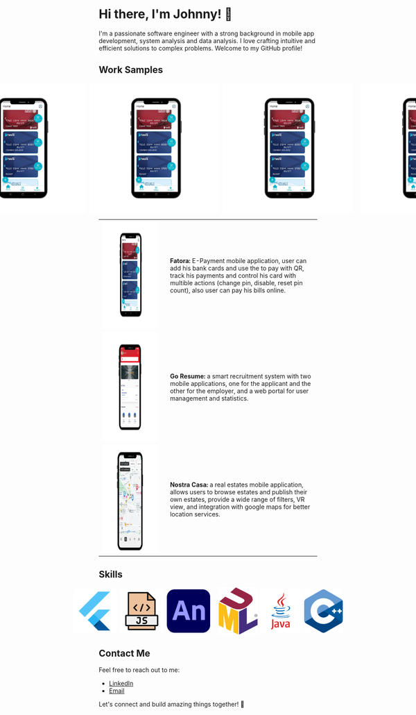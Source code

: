 # Hi there, I'm Johnny! 👋

I'm a passionate software engineer with a strong background in mobile app development, system analysis and data analysis. I love crafting intuitive and efficient solutions to complex problems. Welcome to my GitHub profile!

## Work Samples


<div style="display: flex; justify-content: center; align-items: center;">
        <div style="margin-left: 15px;">
      <strong>Title 2:</strong><br>Description 2
    </div>
  <img src="https://raw.githubusercontent.com/johnykoudsi/johnykoudsi/main/images/Fatora User.png" alt="Flutter" width="300" height="300">
  &nbsp;&nbsp;
  <img src="https://raw.githubusercontent.com/johnykoudsi/johnykoudsi/main/images/Fatora User.png" alt="Javascript" width="300" height="300">
  &nbsp;&nbsp;
  <img src="https://raw.githubusercontent.com/johnykoudsi/johnykoudsi/main/images/Fatora User.png" alt="adobe animate" width="300" height="300">
  &nbsp;&nbsp;&nbsp;&nbsp;&nbsp;
  <img src="https://raw.githubusercontent.com/johnykoudsi/johnykoudsi/main/images/Fatora User.png" alt="UML" width="300" height="300">
          &nbsp;&nbsp;&nbsp;&nbsp;&nbsp;

</div>


<table>
    <tr>
    <td>
      <img src="https://raw.githubusercontent.com/johnykoudsi/johnykoudsi/main/images/Fatora User.png" alt="Fatora User" width="750" height="250">
    </td>
    <td style="padding-left: 20px;">
      <strong>Fatora:</strong> E-Payment mobile application, user can add his bank cards and use the to pay with QR, track his payments and control his card with multible actions (change pin, disable, reset pin count), also user can pay his bills online.
    </td>
  </tr>
  <tr>
    <td>
      <img src="https://raw.githubusercontent.com/johnykoudsi/johnykoudsi/main/images/Go Resume.png" alt="Go Resume" width="750" height="250">
    </td>
    <td style="padding-left: 20px;">
      <strong>Go Resume:</strong> a smart recruitment system with two mobile applications, one for the applicant and the other for the employer, and a web portal for user management and statistics.
    </td>
  </tr>
  <tr>
    <td>
      <img src="https://raw.githubusercontent.com/johnykoudsi/johnykoudsi/main/images/Nostra Casa.png" alt="Nostra Casa" width="750" height="250">
    </td>
    <td style="padding-left: 20px;">
      <strong>Nostra Casa:</strong> a real estates mobile application, allows users to browse estates and publish their own estates, provide a wide range of filters, VR view, and integration with google maps for better location services.
    </td>
  </tr>
</table>



## Skills

<div style="display: flex; justify-content: center; align-items: center;">
  <img src="https://raw.githubusercontent.com/johnykoudsi/johnykoudsi/main/images/flutter.png" alt="Flutter" width="100" height="100">
  &nbsp;&nbsp;
  <img src="https://raw.githubusercontent.com/johnykoudsi/johnykoudsi/main/images/js.png" alt="Javascript" width="100" height="100">
  &nbsp;&nbsp;
  <img src="https://raw.githubusercontent.com/johnykoudsi/johnykoudsi/main/images/adobe.png" alt="adobe animate" width="100" height="100">
  &nbsp;&nbsp;&nbsp;&nbsp;&nbsp;
  <img src="https://raw.githubusercontent.com/johnykoudsi/johnykoudsi/main/images/UM.png" alt="UML" width="100" height="110">
   &nbsp;
    <img src="https://raw.githubusercontent.com/johnykoudsi/johnykoudsi/main/images/java.png" alt="Java" width="100" height="100">
  &nbsp;
    <img src="https://raw.githubusercontent.com/johnykoudsi/johnykoudsi/main/images/C++.png" alt="C++" width="100" height="100">
</div>



## Contact Me

Feel free to reach out to me:

- [LinkedIn](https://www.linkedin.com/in/johny-koudsi-3a66b2239)
- [Email](johnykodsy@gmail.com)

Let's connect and build amazing things together! 🚀
